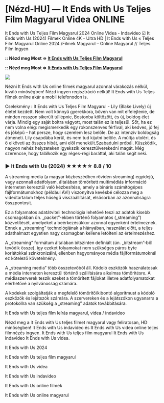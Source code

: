 # [Nézd-HU] — It Ends with Us Teljes Film Magyarul Videa ONLINE

It Ends with Us Teljes Film Magyarul 2024 Online Videa - Indavideo ☑ It Ends with Us (2024) Filmek Online 4K - Ultra HD | It Ends with Us « Teljes Film Magyarul Online 2024 /Filmek Magyarul – Online Magyarul // Teljes Film Ingyen

**:: Nézd meg Most => [It Ends with Us Teljes Film Magyarul](https://popcorn-tv.online/hu/movie/1079091/it-ends-with-us)**

**:: Nézd meg Most => [It Ends with Us Teljes Film Magyarul](https://popcorn-tv.online/hu/movie/1079091/it-ends-with-us)**

<img src="https://assets-in.bmscdn.com/iedb/movies/images/mobile/listing/medium/it-ends-with-us-et00398533-1720009408.jpg">

Nézni It Ends with Us online filmek magyarul azonnal várakozás nélkül, kiváló minőségben! Nézd ingyen regisztráció nélkül! It Ends with Us Teljes filmek online akár a mobil telefonodon is.

Cselekmény : It Ends with Us Teljes Film Magyarul - Lily (Blake Lively) új életet kezdett. Nem volt könnyű gyerekkora, bőven van mit elfelejtenie, de minden rosszon sikerült túllépnie, Bostonba költözött, és új, boldog élet várja. Mindig egy saját boltra vágyott, most talán ez is teljesül. Sőt, ha ez nem volna elég: megismerkedik egy rokonszenves férfival, aki kedves, jó fej és jóképű – hát persze, hogy szerelem lesz belőle. De az intenzív boldogság átmeneti. Lily csapdába kerül, és nem tud kijutni belőle. A múltja utoléri, és ő elköveti az összes hibát, ami elől menekült.Szabadulni próbál. Küszködik, nagyon nehéz helyzeteken igyekszik keresztülverekedni magát. Még szerencse, hogy találkozik egy réges-régi baráttal, aki talán segít neki.

### ▶️ It Ends with Us (2024) ★★★★☆ 8.8 / 10

A streaming media (a magyar közbeszédben röviden streaming) egyidejű, vagy azonnali adatfolyam, általában tömörített multimédiás információ interneten keresztül való kézbesítése, amely a bináris számítógépes fájlformátumokhoz (például AVI) viszonyítva kevésbé célozza meg a videótartalom teljes hűségű visszaállítását, elsősorban az azonnaliságra összpontosít.

Ez a folyamatos adatátviteli technológia lehetővé teszi az adatok kisebb csomagokban ún. „packet”-ekben történő folyamatos („streaming”) közvetítését, amelyeket a beérkezésükkor azonnal egyenként értelmeznek. Ennek a „streaming” technológiának a hiányában, használat előtt, a teljes adathalmazt egyetlen nagy csomagban kellene letölteni az értelmezéshez.

A „streaming” formátum általában bitszinten definiált (ún. „bitstream”-ből tevődik össze), így ezeket folyamokat nem szükséges páros byte korlátokkal szinkronizálni, ellenben hagyományos média fájlformátumoknál ez kötelező követelmény.

A „streaming media” több összetevőből áll. Kódoló eszközök használatosak a média interneten keresztül történő szállítására alkalmas tömörítésre. A médiaszerverek teszik ezeket a tömörített fájlokat illetve adatfolyamatokat elérhetővé a nyilvánosság számára.

A kodekek szolgáltatják a megfelelő tömörítő/kibontó algoritmust a kódoló eszközök és lejátszók számára. A szervereken és a lejátszókon ugyanarra a protokollra van szükség a „streaming” adatok továbbítására.

It Ends with Us teljes film leírás magyarul, videa / indavideo

Nézd meg a It Ends with Us teljes filmet magyarul vagy feliratosan, HD minőségben! It Ends with Us indavideo és It Ends with Us videa online teljes filmnézés ingyen. It Ends with Us teljes film magyarul It Ends with Us indavideo It Ends with Us videa.

It Ends with Us 2024

It Ends with Us teljes film magyarul

It Ends with Us videa

It Ends with Us indavideo

It Ends with Us online filmek

It Ends with Us online magyarul
